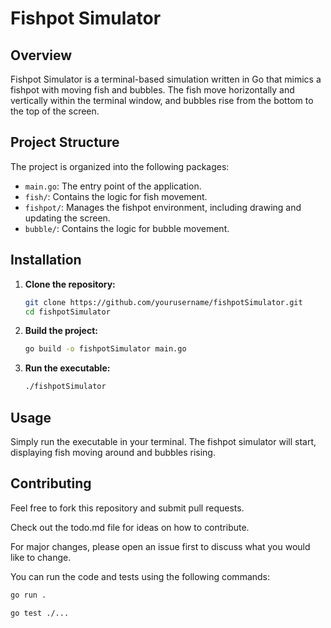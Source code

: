 # Fishpot Simulator

## Overview

Fishpot Simulator is a terminal-based simulation written in Go that mimics a fishpot with moving fish and bubbles. The fish move horizontally and vertically within the terminal window, and bubbles rise from the bottom to the top of the screen.

## Project Structure

The project is organized into the following packages:

- `main.go`: The entry point of the application.
- `fish/`: Contains the logic for fish movement.
- `fishpot/`: Manages the fishpot environment, including drawing and updating the screen.
- `bubble/`: Contains the logic for bubble movement.

## Installation

1. **Clone the repository:**
   ```sh
   git clone https://github.com/yourusername/fishpotSimulator.git
   cd fishpotSimulator
   ```

2. **Build the project:**
   ```sh
   go build -o fishpotSimulator main.go
   ```

3. **Run the executable:**
   ```sh
   ./fishpotSimulator
   ```

## Usage

Simply run the executable in your terminal. The fishpot simulator will start, displaying fish moving around and bubbles rising.

## Contributing

Feel free to fork this repository and submit pull requests.

Check out the todo.md file for ideas on how to contribute.

For major changes, please open an issue first to discuss what you would like to change.

You can run the code and tests using the following commands:

```sh
go run .
```

```sh
go test ./...
```
